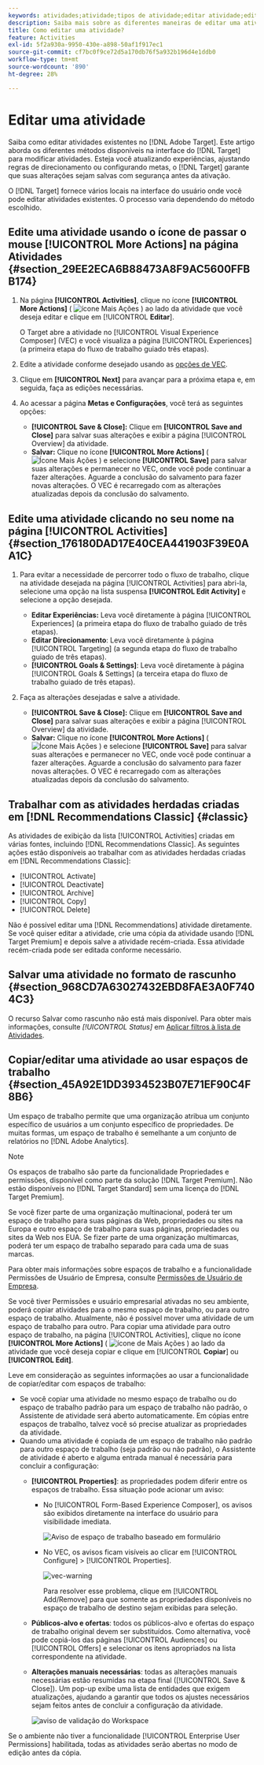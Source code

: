 ```yaml
---
keywords: atividades;atividade;tipos de atividade;editar atividade;editar;copiar;activities;activity;activity;activity types;edit activity;copy
description: Saiba mais sobre as diferentes maneiras de editar uma atividade existente.
title: Como editar uma atividade?
feature: Activities
exl-id: 5f2a930a-9950-430e-a898-50af1f917ec1
source-git-commit: cf7bc0f9ce72d5a170db76f5a932b196d4e1ddb0
workflow-type: tm+mt
source-wordcount: '890'
ht-degree: 28%

---
```


# Editar uma atividade

Saiba como editar atividades existentes no [!DNL Adobe Target]. Este artigo aborda os diferentes métodos disponíveis na interface do [!DNL Target] para modificar atividades. Esteja você atualizando experiências, ajustando regras de direcionamento ou configurando metas, o [!DNL Target] garante que suas alterações sejam salvas com segurança antes da ativação.

O [!DNL Target] fornece vários locais na interface do usuário onde você pode editar atividades existentes. O processo varia dependendo do método escolhido.

## Edite uma atividade usando o ícone de passar o mouse [!UICONTROL More Actions] na página Atividades {#section_29EE2ECA6B88473A8F9AC5600FFBB174}

1. Na página **[!UICONTROL Activities]**, clique no ícone **[!UICONTROL More Actions]** ( ![ícone Mais Ações](/help/main/assets/icons/MoreSmall.svg) ) ao lado da atividade que você deseja editar e clique em [!UICONTROL **Editar**].

   O Target abre a atividade no [!UICONTROL Visual Experience Composer] (VEC) e você visualiza a página [!UICONTROL Experiences] (a primeira etapa do fluxo de trabalho guiado três etapas).

1. Edite a atividade conforme desejado usando as [opções de VEC](/help/main/c-experiences/c-visual-experience-composer/viztarget-options.md).

1. Clique em **[!UICONTROL Next]** para avançar para a próxima etapa e, em seguida, faça as edições necessárias.

1. Ao acessar a página **Metas e Configurações**, você terá as seguintes opções:

   * **[!UICONTROL Save & Close]:** Clique em **[!UICONTROL Save and Close]** para salvar suas alterações e exibir a página [!UICONTROL Overview] da atividade.
   * **Salvar:** Clique no ícone **[!UICONTROL More Actions]** ( ![Ícone Mais Ações](/help/main/assets/icons/MoreSmallListVert.svg) ) e selecione **[!UICONTROL Save]** para salvar suas alterações e permanecer no VEC, onde você pode continuar a fazer alterações. Aguarde a conclusão do salvamento para fazer novas alterações. O VEC é recarregado com as alterações atualizadas depois da conclusão do salvamento.

## Edite uma atividade clicando no seu nome na página [!UICONTROL Activities] {#section_176180DAD17E40CEA441903F39E0AA1C}

1. Para evitar a necessidade de percorrer todo o fluxo de trabalho, clique na atividade desejada na página [!UICONTROL Activities] para abri-la, selecione uma opção na lista suspensa **[!UICONTROL Edit Activity]** e selecione a opção desejada.

   * **Editar Experiências:** Leva você diretamente à página [!UICONTROL Experiences] (a primeira etapa do fluxo de trabalho guiado de três etapas).
   * **Editar Direcionamento**: Leva você diretamente à página [!UICONTROL Targeting] (a segunda etapa do fluxo de trabalho guiado de três etapas).
   * **[!UICONTROL Goals & Settings]**: Leva você diretamente à página [!UICONTROL Goals & Settings] (a terceira etapa do fluxo de trabalho guiado de três etapas).

1. Faça as alterações desejadas e salve a atividade.

   * **[!UICONTROL Save & Close]:** Clique em **[!UICONTROL Save and Close]** para salvar suas alterações e exibir a página [!UICONTROL Overview] da atividade.
   * **Salvar:** Clique no ícone **[!UICONTROL More Actions]** ( ![Ícone Mais Ações](/help/main/assets/icons/MoreSmallListVert.svg) ) e selecione **[!UICONTROL Save]** para salvar suas alterações e permanecer no VEC, onde você pode continuar a fazer alterações. Aguarde a conclusão do salvamento para fazer novas alterações. O VEC é recarregado com as alterações atualizadas depois da conclusão do salvamento.

## Trabalhar com as atividades herdadas criadas em [!DNL Recommendations Classic] {#classic}

As atividades de exibição da lista [!UICONTROL Activities] criadas em várias fontes, incluindo [!DNL Recommendations Classic]. As seguintes ações estão disponíveis ao trabalhar com as atividades herdadas criadas em [!DNL Recommendations Classic]:

* [!UICONTROL Activate]
* [!UICONTROL Deactivate]
* [!UICONTROL Archive]
* [!UICONTROL Copy]
* [!UICONTROL Delete]

Não é possível editar uma [!DNL Recommendations] atividade diretamente. Se você quiser editar a atividade, crie uma cópia da atividade usando [!DNL Target Premium] e depois salve a atividade recém-criada. Essa atividade recém-criada pode ser editada conforme necessário.

## Salvar uma atividade no formato de rascunho {#section_968CD7A63027432EBD8FAE3A0F7404C3}

O recurso Salvar como rascunho não está mais disponível. Para obter mais informações, consulte *[!UICONTROL Status]* em [Aplicar filtros à lista de Atividades](/help/main/c-activities/activities.md#filters).

## Copiar/editar uma atividade ao usar espaços de trabalho {#section_45A92E1DD3934523B07E71EF90C4F8B6}

Um espaço de trabalho permite que uma organização atribua um conjunto específico de usuários a um conjunto específico de propriedades. De muitas formas, um espaço de trabalho é semelhante a um conjunto de relatórios no [!DNL Adobe Analytics].

>[!NOTE]
>
>Os espaços de trabalho são parte da funcionalidade Propriedades e permissões, disponível como parte da solução [!DNL Target Premium]. Não estão disponíveis no [!DNL Target Standard] sem uma licença do [!DNL Target Premium].

Se você fizer parte de uma organização multinacional, poderá ter um espaço de trabalho para suas páginas da Web, propriedades ou sites na Europa e outro espaço de trabalho para suas páginas, propriedades ou sites da Web nos EUA. Se fizer parte de uma organização multimarcas, poderá ter um espaço de trabalho separado para cada uma de suas marcas.

Para obter mais informações sobre espaços de trabalho e a funcionalidade Permissões de Usuário de Empresa, consulte [Permissões de Usuário de Empresa](/help/main/administrating-target/c-user-management/property-channel/property-channel.md#concept_E396B16FA2024ADBA27BC056138F9838).

Se você tiver Permissões e usuário empresarial ativadas no seu ambiente, poderá copiar atividades para o mesmo espaço de trabalho, ou para outro espaço de trabalho. Atualmente, não é possível mover uma atividade de um espaço de trabalho para outro. Para copiar uma atividade para outro espaço de trabalho, na página [!UICONTROL Activities], clique no ícone **[!UICONTROL More Actions]** ( ![ícone de Mais Ações](/help/main/assets/icons/MoreSmall.svg) ) ao lado da atividade que você deseja copiar e clique em [!UICONTROL **Copiar**] ou **[!UICONTROL Edit]**.

Leve em consideração as seguintes informações ao usar a funcionalidade de copiar/editar com espaços de trabalho:

* Se você copiar uma atividade no mesmo espaço de trabalho ou do espaço de trabalho padrão para um espaço de trabalho não padrão, o Assistente de atividade será aberto automaticamente. Em cópias entre espaços de trabalho, talvez você só precise atualizar as propriedades da atividade.
* Quando uma atividade é copiada de um espaço de trabalho não padrão para outro espaço de trabalho (seja padrão ou não padrão), o Assistente de atividade é aberto e alguma entrada manual é necessária para concluir a configuração:
   * **[!UICONTROL Properties]**: as propriedades podem diferir entre os espaços de trabalho. Essa situação pode acionar um aviso:

      * No [!UICONTROL Form-Based Experience Composer], os avisos são exibidos diretamente na interface do usuário para visibilidade imediata.

        ![Aviso de espaço de trabalho baseado em formulário](/help/main/c-activities/assets/form-based-warning.png)

      * No VEC, os avisos ficam visíveis ao clicar em [!UICONTROL Configure] > [!UICONTROL Properties].

        ![vec-warning](/help/main/c-activities/assets/vec-warning.png)

        Para resolver esse problema, clique em [!UICONTROL Add/Remove] para que somente as propriedades disponíveis no espaço de trabalho de destino sejam exibidas para seleção.

   * **Públicos-alvo e ofertas**: todos os públicos-alvo e ofertas do espaço de trabalho original devem ser substituídos. Como alternativa, você pode copiá-los das páginas [!UICONTROL Audiences] ou [!UICONTROL Offers] e selecionar os itens apropriados na lista correspondente na atividade.

   * **Alterações manuais necessárias**: todas as alterações manuais necessárias estão resumidas na etapa final ([!UICONTROL Save & Close]). Um pop-up exibe uma lista de entidades que exigem atualizações, ajudando a garantir que todos os ajustes necessários sejam feitos antes de concluir a configuração da atividade.

     ![aviso de validação do Workspace](/help/main/c-activities/assets/work-space-validation.png)

Se o ambiente não tiver a funcionalidade [!UICONTROL Enterprise User Permissions] habilitada, todas as atividades serão abertas no modo de edição antes da cópia.